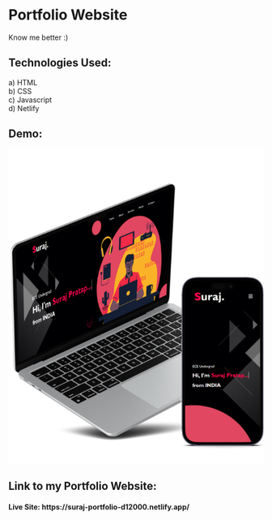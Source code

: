 # Portfolio Website
Know me better :)
 
## Technologies Used:

a) HTML <br>
b) CSS <br>
c) Javascript <br>
d) Netlify <br>

## Demo:
<p align="center">
  <img src="Portfolio/images/w3.png"/>
</p>

<h2> Link to my Portfolio Website:
<h4> Live Site: https://suraj-portfolio-d12000.netlify.app/
